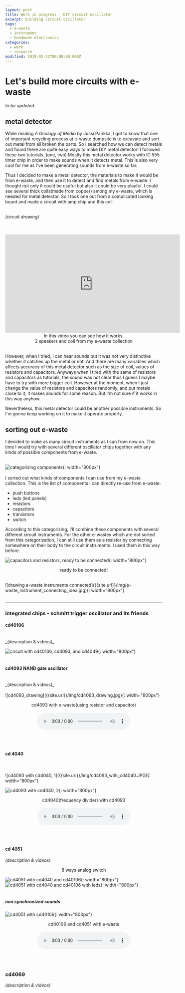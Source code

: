 ```yaml
---
layout: post
title: Work in progress - DIY circuit oscillator
excerpt: building circuit oscillator
tags:
  - e-waste
  - instrument
  - handmade electronics
categories:
  - work
  - research
modified: 2019-02-12T00:00:00.000Z
---
```


# Let's build more circuits with e-waste

_to be updated_

## metal detector

While reading _A Geology of Media_ by Jussi Parikka, I got to know that one of important recycling process at e-waste dumpsite is to excavate and sort out metal from all broken the parts. So I searched how we can detect metals and found there are quite easy ways to make DIY metal detector! I followed these two tutorials. (one, two) Mostly this metal detector works with IC 555 timer chip in order to make sounds when it detects metal. This is also very cool for me as I've been generating sounds from e-waste so far.

Thus I decided to make a metal detector, the materials to make it would be from e-waste, and then use it to detect and find metals from e-waste. I thought not only it could be useful but also it could be very playful. I could see several thick coils(made from copper) among my e-waste, which is needed for metal detector. So I took one out from a complicated looking board and made a circuit with amp chip and this coil.
<br>
<br>

_(circuit drawing)_
<br>
<br>
<br>
<p align="center">
<iframe width="560" height="315" src="https://www.youtube.com/embed/J2WGZsE1m4w" frameborder="0" allow="accelerometer; autoplay; encrypted-media; gyroscope; picture-in-picture" allowfullscreen="">
</iframe>
<br>
In this video you can see how it works.<br>
2 speakers and coil from my e-waste collection
</p>

<br>
However, when I tried, I can hear sounds but it was not very distinctive whether it catches up the metal or not. And there are many variables which affects accuracy of this metal detector such as the size of coil, values of resistors and capacitors. Anyways when I tired with the same of resistors and capacitors as tutorials, the sound was not clear thus I guess I maybe have to try with more bigger coil. However at the moment, when I just change the value of resistors and capacitors randomly, and put metals close to it, it makes sounds for some reason. But I'm not sure if it works in this way anyhow.

Nevertheless, this metal detector could be another possible instruments. So I'm gonna keep working on it to make it operate properly.

## sorting out e-waste

I decided to make as many circuit instruments as I can from now on. This time I would try with several different oscillator chips together with any kinds of possible components from e-waste.
<br>
<br>

![categorizing components]({{site.url}}/img/parts_categorization.gif){: width="800px"}
<br>
<br>
I sorted out what kinds of components I can use from my e-waste collection. This is the list of components I can directly re-use from e-waste.

- push buttons
- leds (led panels)
- resistors
- capacitors
- transistors
- switch

According to this categorizing, I'll combine these components with several different circuit instruments. For the other e-wastes which are not sorted from this categorization, I can still use them as a resistor by connecting somewhere on their body to the circuit instruments. I used them in this way before.
<br>

![capacitors and resistors, ready to be connected]({{site.url}}/img/ready_to_be_connected.jpg){: width="800px"}
<p align="center">
ready to be connected!
</p>
<br>
![drawing e-waste instruments connected]({{site.url}}/img/e-waste_instrument_connecting_idea.jpg){: width="800px"}
<br>
<br>

--------------------------------------------------------------------------------

### integrated chips - schmitt trigger oscillator and its friends

#### cd40106
 <br>
_(description & videos)_

![circuit with cd40106, cd4093, and cd4049]({{site.url}}/img/cd40106_4093_4049.png){: width="800px"}
<br>
<br>

#### cd4093 NAND gate oscillator
<br>
_(description & videos)_
<br>
<br>
![cd4093_drawing]({{site.url}}/img/cd4093_drawing.jpg){: width="800px"}

<p align = "center">
cd4093 with e-waste(using resistor and capacitor)
<br><br>
<audio controls="">
<source src="https://raw.githubusercontent.com/lucid2713/blog/master/audio/cd4093_with_e-waste.mp3" type="audio/mpeg">
    Your browser does not support the audio tag.
</audio>
</p>

<br>
<br>

#### cd 4040
<br>
<br>
![cd4093 with cd4040, 1]({{site.url}}/img/cd4093_with_cd4040.JPG){: width="800px"}

![cd4093 with cd4040, 2]({{site.url}}/img/cd4093_with_cd4040_2.jpg){: width="800px"}
<p align="center">
cd4040(frequency divider) with cd4093
<br>
<br>
<audio controls="">
<source src="https://raw.githubusercontent.com/lucid2713/blog/master/audio/cd4093,cd4040.mp3" type="audio/mpeg">
<source src="https://raw.githubusercontent.com/lucid2713/blog/master/audio/cd4093,cd4040.ogg" type="audio/ogg">
    Your browser does not support the audio tag.
</audio>
</p>
<br>
<br>

#### cd 4051<br>
_(description & videos)_

<p align="center">
8 ways analog switch
</p>

![cd4051 with cd4040 and cd40106]({{site.url}}/img/sequencer_cd4051_cd4040_cd40106.JPG){: width="800px"} ![cd4051 with cd4040 and cd40106 with leds]({{site.url}}/img/sequencer_with_leds.JPG){: width="800px"}
<br>
<br>

##### non synchronized sounds

![cd4051 with cd40106]({{site.url}}/img/cd40106,cd4051.JPG){: width="800px"}

<p align="center">
cd40106 and cd4051 with e-waste
<br>
<br>

<audio controls="">
<source src="https://raw.githubusercontent.com/lucid2713/blog/master/audio/cd40106,cd4051.mp3" type="audio/mpeg">
<source src="https://raw.githubusercontent.com/lucid2713/blog/master/audio/cd40106,cd4051.ogg" type="audio/ogg">
    Your browser does not support the audio tag.
</audio>
</p>



<br>
<br>

### cd4069
_(description & videos)_

<br>
<br>
<br>

